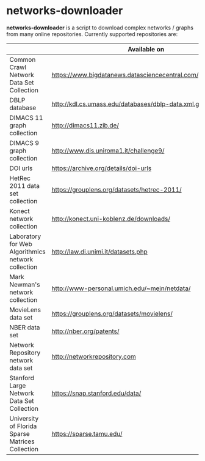 # networks-downloader

<b>networks-downloader</b> is a script to download complex networks / graphs from many online repositories. Currently supported repositories are:

|                                                    | Available on                                                   |
|----------------------------------------------------|----------------------------------------------------------------|
| Common Crawl Network Data Set Collection           | https://www.bigdatanews.datasciencecentral.com/profiles/blogs/ |
| DBLP database                                      | http://kdl.cs.umass.edu/databases/dblp-data.xml.gz             |
| DIMACS 11 graph collection                         | http://dimacs11.zib.de/                                        |
| DIMACS 9 graph collection                          | http://www.dis.uniroma1.it/challenge9/                         |
| DOI urls                                           | https://archive.org/details/doi-urls                           |
| HetRec 2011 data set collection                    | https://grouplens.org/datasets/hetrec-2011/                    |
| Konect network collection                          | http://konect.uni-koblenz.de/downloads/                        |
| Laboratory for Web Algorithmics network collection | http://law.di.unimi.it/datasets.php                            |
| Mark Newman's network collection                   | http://www-personal.umich.edu/~mejn/netdata/                   |
| MovieLens data set                                 | https://grouplens.org/datasets/movielens/                      |
| NBER data set                                      | http://nber.org/patents/                                       |
| Network Repository network data set                | http://networkrepository.com                                   |
| Stanford Large Network Data Set Collection         | https://snap.stanford.edu/data/                                |
| University of Florida Sparse Matrices Collection   | https://sparse.tamu.edu/                                       |
